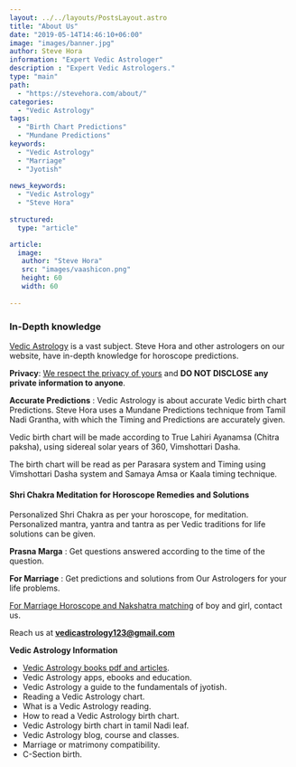 ```yaml
---
layout: ../../layouts/PostsLayout.astro
title: "About Us"
date: "2019-05-14T14:46:10+06:00"
image: "images/banner.jpg"
author: Steve Hora
information: "Expert Vedic Astrologer"
description : "Expert Vedic Astrologers."
type: "main"
path:
  - "https://stevehora.com/about/"
categories: 
  - "Vedic Astrology"
tags:
  - "Birth Chart Predictions"
  - "Mundane Predictions"
keywords:
  - "Vedic Astrology"
  - "Marriage"
  - "Jyotish"
  
news_keywords:
  - "Vedic Astrology"
  - "Steve Hora"
  
structured:
  type: "article"

article:
  image:
   author: "Steve Hora"
   src: "images/vaashicon.png"
   height: 60
   width: 60
  
---
```


### In-Depth knowledge
[Vedic Astrology](https://en.wikipedia.org/wiki/Hindu_astrology) is a vast subject. Steve Hora and other astrologers on our website, have in-depth knowledge for horoscope predictions.

**Privacy**: [We respect the privacy of yours](./../amsa/) and **DO NOT DISCLOSE any private information to anyone**.

**Accurate Predictions** : Vedic Astrology is about accurate Vedic birth chart Predictions. Steve Hora uses a Mundane Predictions technique from Tamil Nadi Grantha, with which the Timing and Predictions are accurately given.

Vedic birth chart will be made according to True Lahiri Ayanamsa (Chitra paksha), using sidereal solar years of 360, Vimshottari Dasha.

The birth chart will be read as per Parasara system and Timing using Vimshottari Dasha system and Samaya Amsa or Kaala timing technique.

#### Shri Chakra Meditation for Horoscope Remedies and Solutions
Personalized Shri Chakra as per your horoscope, for meditation. Personalized mantra, yantra and tantra as per Vedic traditions for life solutions can be given.

**Prasna Marga** : Get questions answered according to the time of the question.

**For Marriage** : Get predictions and solutions from Our Astrologers for your life problems.

[For Marriage Horoscope and Nakshatra matching](./../marriage-compatibility/) of boy and girl, contact us.

Reach us at  **vedicastrology123@gmail.com**

**Vedic Astrology Information**

* [Vedic Astrology books pdf and articles](./../vedic-astrology-books/).
* Vedic Astrology apps, ebooks and education.
* Vedic Astrology a guide to the fundamentals of jyotish.
* Reading a Vedic Astrology chart.
* What is a Vedic Astrology reading.
* How to read a Vedic Astrology birth chart.
* Vedic Astrology birth chart in tamil Nadi leaf.
* Vedic Astrology blog, course and classes.
* Marriage or matrimony compatibility.
* C-Section birth.